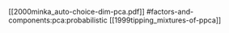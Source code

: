 [[2000minka_auto-choice-dim-pca.pdf]]
#factors-and-components:pca:probabilistic
[[1999tipping_mixtures-of-ppca]]

